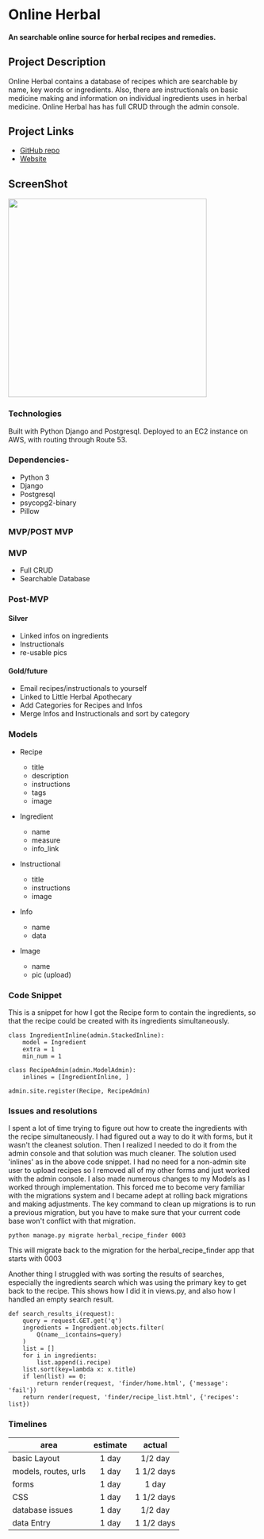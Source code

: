 # Online Herbal

#### An searchable online source for herbal recipes and remedies.

## Project Description

Online Herbal contains a database of recipes which are searchable by name, key words or ingredients. Also, there are instructionals on basic medicine making and information on individual ingredients uses in herbal medicine.
Online Herbal has has full CRUD through the admin console.

## Project Links

- [GitHub repo](http://github.com:jamrod/herbal-remedy-finder.git)
- [Website](http://www.onlineherbal.org)

## ScreenShot

<img src="https://i.imgur.com/14YcLUh.png" width=400px>

### Technologies

Built with Python Django and Postgresql. Deployed to an EC2 instance on AWS, with routing through Route 53.

### Dependencies-

- Python 3
- Django
- Postgresql
- psycopg2-binary
- Pillow

### MVP/POST MVP

### MVP

- Full CRUD
- Searchable Database

### Post-MVP

#### Silver

- Linked infos on ingredients
- Instructionals
- re-usable pics

#### Gold/future

- Email recipes/instructionals to yourself
- Linked to Little Herbal Apothecary
- Add Categories for Recipes and Infos
- Merge Infos and Instructionals and sort by category

### Models

- Recipe

  - title
  - description
  - instructions
  - tags
  - image

- Ingredient

  - name
  - measure
  - info_link

- Instructional

  - title
  - instructions
  - image

- Info

  - name
  - data

- Image

  - name
  - pic (upload)

### Code Snippet

This is a snippet for how I got the Recipe form to contain the ingredients, so that the recipe could be created with its ingredients simultaneously.

```
class IngredientInline(admin.StackedInline):
    model = Ingredient
    extra = 1
    min_num = 1

class RecipeAdmin(admin.ModelAdmin):
    inlines = [IngredientInline, ]

admin.site.register(Recipe, RecipeAdmin)
```

### Issues and resolutions

I spent a lot of time trying to figure out how to create the ingredients with the recipe simultaneously. I had figured out a way to do it with forms, but it wasn't the cleanest solution. Then I realized I needed to do it from the admin console and that solution was much cleaner. The solution used 'inlines' as in the above code snippet. I had no need for a non-admin site user to upload recipes so I removed all of my other forms and just worked with the admin console.
I also made numerous changes to my Models as I worked through implementation. This forced me to become very familiar with the migrations system and I became adept at rolling back migrations and making adjustments.
The key command to clean up migrations is to run a previous migration, but you have to make sure that your current code base won't conflict with that migration.

```
python manage.py migrate herbal_recipe_finder 0003
```

This will migrate back to the migration for the herbal_recipe_finder app that starts with 0003

Another thing I struggled with was sorting the results of searches, especially the ingredients search which was using the primary key to get back to the recipe. This shows how I did it in views.py, and also how I handled an empty search result.

```
def search_results_i(request):
    query = request.GET.get('q')
    ingredients = Ingredient.objects.filter(
        Q(name__icontains=query)
    )
    list = []
    for i in ingredients:
        list.append(i.recipe)
    list.sort(key=lambda x: x.title)
    if len(list) == 0:
        return render(request, 'finder/home.html', {'message': 'fail'})
    return render(request, 'finder/recipe_list.html', {'recipes': list})
```

### Timelines

| area                 | estimate |   actual   |
| -------------------- | :------: | :--------: |
| basic Layout         |  1 day   |  1/2 day   |
| models, routes, urls |  1 day   | 1 1/2 days |
| forms                |  1 day   |   1 day    |
| CSS                  |  1 day   | 1 1/2 days |
| database issues      |  1 day   |  1/2 day   |
| data Entry           |  1 day   | 1 1/2 days |
